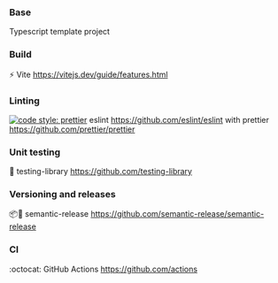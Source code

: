 ### Base

Typescript template project

### Build

⚡️ Vite https://vitejs.dev/guide/features.html

### Linting

[![code style: prettier](https://img.shields.io/badge/code_style-prettier-ff69b4.svg?style=flat-square)](https://github.com/prettier/prettier) eslint https://github.com/eslint/eslint with prettier https://github.com/prettier/prettier

### Unit testing

🐙 testing-library https://github.com/testing-library

### Versioning and releases

📦🚀 semantic-release https://github.com/semantic-release/semantic-release

### CI

:octocat: GitHub Actions https://github.com/actions
